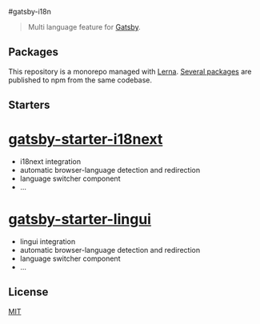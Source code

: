 #gatsby-i18n
> Multi language feature for [Gatsby](https://github.com/gatsbyjs/gatsby).

## Packages
This repository is a monorepo managed with [Lerna](https://github.com/lerna/lerna). [Several packages](/packages) are published to npm from the same codebase.

## Starters
# [gatsby-starter-i18next](/starters/gatsby-starter-i18next)
- i18next integration
- automatic browser-language detection and redirection
- language switcher component
- ...

# [gatsby-starter-lingui](/starters/gatsby-starter-lingui)
- lingui integration
- automatic browser-language detection and redirection
- language switcher component
- ...

## License
[MIT](LICENSE)
